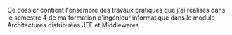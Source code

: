 Ce dossier contient l'ensembre des travaux pratiques que j'ai réalisés dans le semestre 4 de ma formation d'ingénieur informatique dans le module Architectures distribuées JEE et Middlewares.
